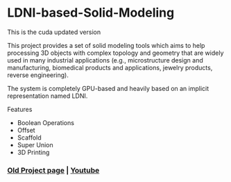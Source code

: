 # LDNI-based-Solid-Modeling
This is the cuda updated version

This project provides a set of solid modeling tools which aims to help processing 3D objects with complex topology and geometry that are widely used in many industrial applications (e.g., microstructure design and manufacturing, biomedical products and applications, jewelry products, reverse engineering).

The system is completely GPU-based and heavily based on an implicit representation named LDNI.

Features
- Boolean Operations
- Offset
- Scaffold
- Super Union
- 3D Printing

### [Old Project page](http://ldnibasedsolidmodeling.sourceforge.net/) | [Youtube](https://youtu.be/G75mS1VGqx0)

